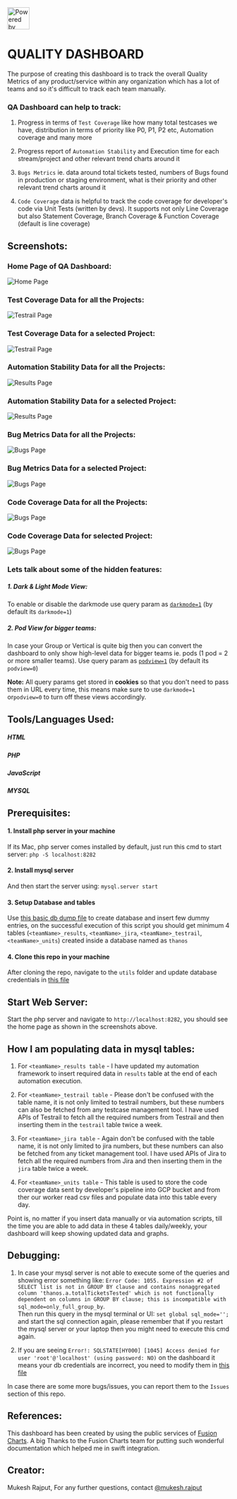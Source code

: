 <img src="https://raw.githubusercontent.com/msr5464/BasicFramework/master/Drivers/ThanosLogo.png" title="Powered by Thanos and created by Mukesh Rajput" height="50">

# QUALITY DASHBOARD
The purpose of creating this dashboard is to track the overall Quality Metrics of any product/service within any organization which has a lot of teams and so it's difficult to track each team manually.

### QA Dashboard can help to track:
1. Progress in terms of `Test Coverage` like how many total testcases we have, distribution in terms of priority like P0, P1, P2 etc, Automation coverage and many more

2. Progress report of `Automation Stability` and Execution time for each stream/project and other relevant trend charts around it

3. `Bugs Metrics` ie. data around total tickets tested, numbers of Bugs found in production or staging environment, what is their priority and other relevant trend charts around it

4. `Code Coverage` data is helpful to track the code coverage for developer's code via Unit Tests (written by devs). It supports not only Line Coverage but also Statement Coverage, Branch Coverage & Function Coverage (default is line coverage)


## Screenshots:

### Home Page of QA Dashboard:
![Home Page](screenshots/homePage.png "Home Page")

### Test Coverage Data for all the Projects:
![Testrail Page](screenshots/testrailPage1.png "Testrail Numbers Page for all the Projects")

### Test Coverage Data for a selected Project:
![Testrail Page](screenshots/testrailPage2.png "Testrail Numbers Page for one Project")

### Automation Stability Data for all the Projects:
![Results Page](screenshots/resultsPage1.png "Automation Result Numbers for all the Projects")

### Automation Stability Data for a selected Project:
![Results Page](screenshots/resultsPage2.png "Automation Result Numbers for one Project")

### Bug Metrics Data for all the Projects:
![Bugs Page](screenshots/bugsPage1.png "Bug Metrics Page for all the Projects")

### Bug Metrics Data for a selected Project:
![Bugs Page](screenshots/bugsPage2.png "Bug Metrics Page for one Project")

### Code Coverage Data for all the Projects:
![Bugs Page](screenshots/unitTestsPage1.png "Unit Tests Coverage Page for all the Projects")

### Code Coverage Data for selected Project:
![Bugs Page](screenshots/unitTestsPage2.png "Unit Tests Coverage Page for one Project")


### Lets talk about some of the hidden features:
##### 1. Dark & Light Mode View:
To enable or disable the darkmode use query param as [`darkmode=1`](http://localhost:8282/testrail.php?darkmode=1) (by default its `darkmode=1`)
##### 2. Pod View for bigger teams:
In case your Group or Vertical is quite big then you can convert the dashboard to only show high-level data for bigger teams ie. pods (1 pod = 2 or more smaller teams). Use query param as [`podview=1`](http://localhost:8282/testrail.php?podview=1) (by default its `podview=0`)

**Note:** All query params get stored in **cookies** so that you don't need to pass them in URL every time, this means make sure to use `darkmode=1` or`podview=0` to turn off these views accordingly.


## Tools/Languages Used:
##### HTML
##### PHP
##### JavaScript
##### MYSQL

## Prerequisites:

#### 1. Install php server in your machine
If its Mac, php server comes installed by default, just run this cmd to start server: `php -S localhost:8282`

#### 2. Install mysql server
And then start the server using: `mysql.server start`

#### 3. Setup Database and tables
Use [this basic db dump file](utils/db-dump.sql "db-dump.sql") to create database and insert few dummy entries, on the successful execution of this script you should get minimum 4 tables (`<teamName>_results`, `<teamName>_jira`, `<teamName>_testrail`, `<teamName>_units`) created inside a database named as `thanos`

#### 4. Clone this repo in your machine
After cloning the repo, navigate to the `utils` folder and update database credentials in [this file](utils/constants.php "constants.php")

## Start Web Server:
Start the php server and navigate to `http://localhost:8282`, you should see the home page as shown in the screenshots above.


## How I am populating data in mysql tables:
1. For `<teamName>_results table` - I have updated my automation framework to insert required data in `results` table at the end of each automation execution.

2. For `<teamName>_testrail table` - Please don't be confused with the table name, it is not only limited to testrail numbers, but these numbers can also be fetched from any testcase management tool. I have used APIs of Testrail to fetch all the required numbers from Testrail and then inserting them in the `testrail` table twice a week.

3. For `<teamName>_jira table` - Again don't be confused with the table name, it is not only limited to jira numbers, but these numbers can also be fetched from any ticket management tool. I have used APIs of Jira to fetch all the required numbers from Jira and then inserting them in the `jira` table twice a week.

4. For `<teamName>_units table` - This table is used to store the code coverage data sent by developer's pipeline into GCP bucket and from ther our worker read csv files and populate data into this table every day.

Point is, no matter if you insert data manually or via automation scripts, till the time you are able to add data in these 4 tables daily/weekly, your dashboard will keep showing updated data and graphs.


## Debugging:
1. In case your mysql server is not able to execute some of the queries and showing error something like: 
`Error Code: 1055. Expression #2 of SELECT list is not in GROUP BY clause and contains nonaggregated column 'thanos.a.totalTicketsTested' which is not functionally dependent on columns in GROUP BY clause; this is incompatible with sql_mode=only_full_group_by`.<br>
Then run this query in the mysql terminal or UI: `set global sql_mode='';` and start the sql connection again, please remember that if you restart the mysql server or your laptop then you might need to execute this cmd again.

2. If you are seeing `Error!: SQLSTATE[HY000] [1045] Access denied for user 'root'@'localhost' (using password: NO)` on the dashboard it means your db credentials are incorrect, you need to modify them in [this file](utils/constants.php "constants.php")

In case there are some more bugs/issues, you can report them to the `Issues` section of this repo.


## References:
This dashboard has been created by using the public services of [Fusion Charts](https://www.fusioncharts.com/).
A big Thanks to the Fusion Charts team for putting such wonderful documentation which helped me in swift integration.


## Creator:
Mukesh Rajput, For any further questions, contact [@mukesh.rajput](https://www.linkedin.com/in/mukesh-rajput)
